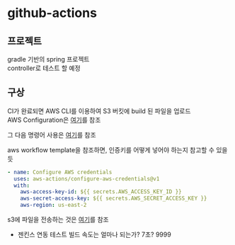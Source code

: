# github-actions

## 프로젝트

gradle 기반의 spring 프로젝트  
controller로 테스트 할 예정

## 구상

CI가 완료되면 AWS CLI를 이용하여 S3 버킷에 build 된 파일을 업로드  
AWS Configuration은 [여기](https://docs.aws.amazon.com/ko_kr/cli/latest/userguide/cli-chap-configure.html)를 참조

그 다음 명령어 사용은 [여기](https://github.com/peterkimzz/aws-ssm-send-command/blob/master/entrypoint.sh)를 참조

aws workflow template을 참조하면, 인증키를 어떻게 넣어야 하는지 참고할 수 있을 듯

```yaml
- name: Configure AWS credentials
  uses: aws-actions/configure-aws-credentials@v1
  with:
    aws-access-key-id: ${{ secrets.AWS_ACCESS_KEY_ID }}
    aws-secret-access-key: ${{ secrets.AWS_SECRET_ACCESS_KEY }}
    aws-region: us-east-2
```

s3에 파일을 전송하는 것은 [여기](https://github.com/marketplace/actions/configure-aws-credentials-action-for-github-actions)를 참조

- 젠킨스 연동 테스트 빌드 속도는 얼마나 되는가? 7초? 9999
